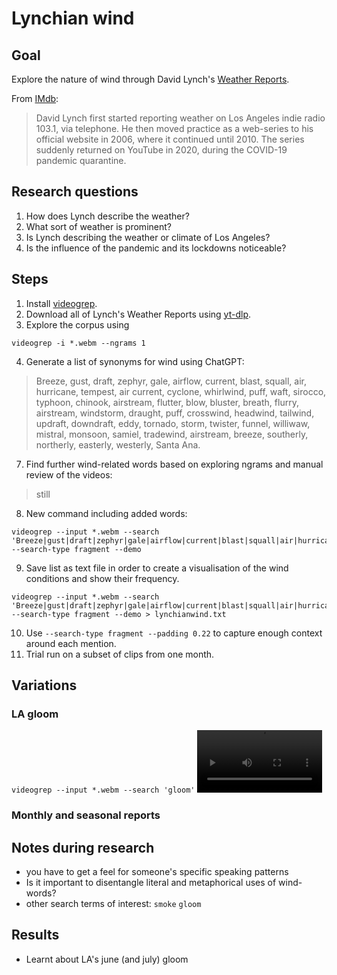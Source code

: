 # Lynchian wind

## Goal
Explore the nature of wind through David Lynch's [Weather Reports](https://www.youtube.com/playlist?list=PLTPQcjlcvvXExy6Ti4TccyRvwntL00b2w).

From [IMdb](https://www.imdb.com/title/tt12313750/trivia/?ref_=tt_trv_trv):
> David Lynch first started reporting weather on Los Angeles indie radio 103.1, via telephone. He then moved practice as a web-series to his official website in 2006, where it continued until 2010. The series suddenly returned on YouTube in 2020, during the COVID-19 pandemic quarantine.

## Research questions
1. How does Lynch describe the weather?
2. What sort of weather is prominent?
3. Is Lynch describing the weather or climate of Los Angeles?
4. Is the influence of the pandemic and its lockdowns noticeable? 

## Steps
1. Install [videogrep](https://github.com/antiboredom/videogrep).
2. Download all of Lynch's Weather Reports using [yt-dlp](https://github.com/yt-dlp/yt-dlp).
3. Explore the corpus using
```
videogrep -i *.webm --ngrams 1
```
4. Generate a list of synonyms for wind using ChatGPT:
> Breeze, gust, draft, zephyr, gale, airflow, current, blast, squall, air, hurricane, tempest, air current, cyclone, whirlwind, puff, waft, sirocco, typhoon, chinook, airstream, flutter, blow, bluster, breath, flurry, airstream, windstorm, draught, puff, crosswind, headwind, tailwind, updraft, downdraft, eddy, tornado, storm, twister, funnel, williwaw, mistral, monsoon, samiel, tradewind, airstream, breeze, southerly, northerly, easterly, westerly, Santa Ana.
7. Find further wind-related words based on exploring ngrams and manual review of the videos:
> still
8. New command including added words:
```
videogrep --input *.webm --search 'Breeze|gust|draft|zephyr|gale|airflow|current|blast|squall|air|hurricane|tempest|aircurrent|cyclone|whirlwind|puff|waft|sirocco|typhoon|chinook|airstream|flutter|blow|bluster|breath|flurry|airstream|windstorm|draught|puff|crosswind|headwind|tailwind|updraft|downdraft|eddy|tornado|storm|twister|funnel|williwaw|mistral|monsoon|samiel|tradewind|airstream|breeze|southerly|northerly|easterly|westerly|SantaAna|still' --search-type fragment --demo
```
9. Save list as text file in order to create a visualisation of the wind conditions and show their frequency.
```
videogrep --input *.webm --search 'Breeze|gust|draft|zephyr|gale|airflow|current|blast|squall|air|hurricane|tempest|aircurrent|cyclone|whirlwind|puff|waft|sirocco|typhoon|chinook|airstream|flutter|blow|bluster|breath|flurry|airstream|windstorm|draught|puff|crosswind|headwind|tailwind|updraft|downdraft|eddy|tornado|storm|twister|funnel|williwaw|mistral|monsoon|samiel|tradewind|airstream|breeze|southerly|northerly|easterly|westerly|SantaAna|still' --search-type fragment --demo > lynchianwind.txt
```
10. Use `--search-type fragment --padding 0.22` to capture enough context around each mention.
11. Trial run on a subset of clips from one month.

## Variations
### LA gloom
`videogrep --input *.webm --search 'gloom'`
<video src='https://github.com/mhep/lynchian-wind/raw/main/gloom.mp4' width="200">

### Monthly and seasonal reports

## Notes during research
- you have to get a feel for someone's specific speaking patterns
- Is it important to disentangle literal and metaphorical uses of wind-words?
- other search terms of interest: `smoke` `gloom`

## Results
- Learnt about LA's june (and july) gloom
